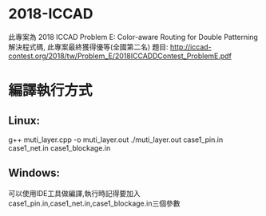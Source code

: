 # 2018-ICCAD
此專案為 2018 ICCAD Problem E: Color-aware Routing for Double Patterning解決程式碼, 此專案最終獲得優等(全國第二名)
題目: http://iccad-contest.org/2018/tw/Problem_E/2018ICCADDContest_ProblemE.pdf 

# 編譯執行方式
## Linux:
g++ muti_layer.cpp -o muti_layer.out
./muti_layer.out case1_pin.in case1_net.in case1_blockage.in

## Windows:
可以使用IDE工具做編譯,執行時記得要加入case1_pin.in,case1_net.in,case1_blockage.in三個參數

